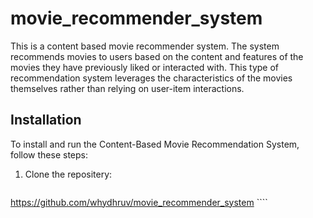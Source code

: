 # movie_recommender_system 
This is a content based movie recommender system. The system recommends movies to users based on the content and features of the movies they have previously liked or interacted with. This type of recommendation system leverages the characteristics of the movies themselves rather than relying on user-item interactions.
## Installation
To install and run the Content-Based Movie Recommendation System, follow these steps:

1. Clone the repositery:
    ````
https://github.com/whydhruv/movie_recommender_system
    ````


